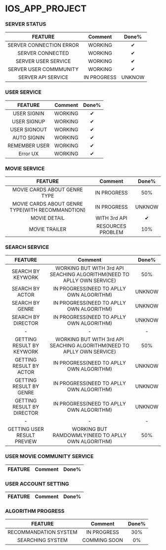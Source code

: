 # IOS_APP_PROJECT

### SERVER STATUS
|FEATURE|Comment|Done%|
|:---:|:---:|:---:|
|SERVER CONNECTION ERROR|WORKING|✔|
|SERVER CONNECTED|WORKING|✔|
|SERVER USER SERVICE|WORKING|✔|
|SERVER USER COMMMUNITY|WORKING|✔|
|SERVER API SERVICE|IN PROGRESS|UNKNOW|


### USER SERVICE
|FEATURE|Comment|Done%|
|:---:|:---:|:---:|
|USER SIGNIN|WORKING|✔|
|USER SIGNUP|WORKING|✔|
|USER SIGNOUT|WORKING|✔|
|AUTO SIGNIN|WORKING|✔|
|REMEMBER USER|WORKING|✔|
|Error UX|WORKING|✔|

### MOVIE SERVICE
|FEATURE|Comment|Done%|
|:---:|:---:|:---:|
|MOVIE CARDS ABOUT GENRE TYPE|IN PROGRESS|50%|
|MOVIE CARDS ABOUT GENRE TYPE(WITH RECOMMANDTION)|IN PROGRESS|UNKNOW|
|MOVIE DETAIL|WITH 3rd API|✔|
|MOVIE TRAILER|RESOURCES PROBLEM|10%|

### SEARCH SERVICE
|FEATURE|Comment|Done%|
|:---:|:---:|:---:|
|SEARCH BY KEYWORK|WORKING BUT WITH 3rd API SEACHING ALGORITHM(NEED TO APLLY OWN SERVICE)|50%|
|SEARCH BY ACTOR|IN PROGRESS(NEED TO APLLY OWN ALGORITHM)|UNKNOW|
|SEARCH BY GENRE|IN PROGRESS(NEED TO APLLY OWN ALGORITHM)|UNKNOW|
|SEARCH BY DIRECTOR|IN PROGRESS(NEED TO APLLY OWN ALGORITHM)|UNKNOW|
|-|-|-|
|GETTING RESULT BY KEYWORK|WORKING BUT WITH 3rd API SEACHING ALGORITHM(NEED TO APLLY OWN SERVICE)|50%|
|GETTING RESULT BY ACTOR|IN PROGRESS(NEED TO APLLY OWN ALGORITHM)|UNKNOW|
|GETTING RESULT BY GENRE|IN PROGRESS(NEED TO APLLY OWN ALGORITHM)|UNKNOW|
|GETTING RESULT BY DIRECTOR|IN PROGRESS(NEED TO APLLY OWN ALGORITHM)|UNKNOW|
|-|-|-|
|GETTING USER RESULT PREVIEW|WORKING BUT RAMDOWMLY(NEED TO APLLY OWN ALGORITHM)|50%|

### USER MOVIE COMMUNITY SERVICE
|FEATURE|Comment|Done%|
|:---:|:---:|:---:|

### USER ACCOUNT SETTING
|FEATURE|Comment|Done%|
|:---:|:---:|:---:|

### ALGORITHM PROGRESS
|FEATURE|Comment|Done%|
|:---:|:---:|:---:|
|RECOMMANDATION SYSTEM|IN PROGRESS|30%|
|SEARCHING SYSTEM|COMMING SOON|0%|

